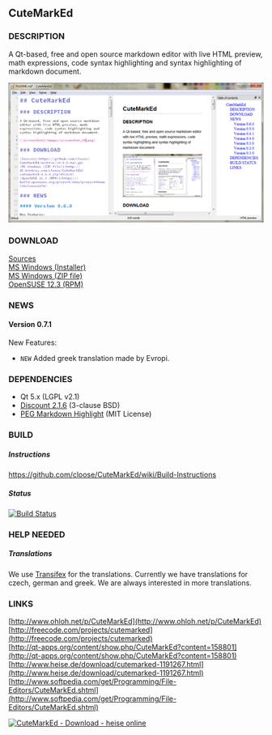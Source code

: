 ## CuteMarkEd

### DESCRIPTION

A Qt-based, free and open source markdown editor with live HTML preview, math expressions, code syntax highlighting and syntax highlighting of markdown document.

![screenshot](images/screenshot_06.png)

### DOWNLOAD

[Sources](https://github.com/cloose/CuteMarkEd/archive/v0.7.1.tar.gz)  
[MS Windows (Installer)](https://github.com/cloose/CuteMarkEd/releases/download/v0.7.1/cutemarked-0.7.1.msi)  
[MS Windows (ZIP file)](https://github.com/cloose/CuteMarkEd/releases/download/v0.7.1/cutemarked-0.7.1.zip)  
[OpenSUSE 12.3 (RPM)](https://build.opensuse.org/project/show?project=home%3Acloose1974)  

### NEWS

#### Version 0.7.1

New Features:

* `NEW` Added greek translation made by Evropi.

### DEPENDENCIES

* Qt 5.x (LGPL v2.1)
* [Discount 2.1.6](http://www.pell.portland.or.us/~orc/Code/discount/) (3-clause BSD)
* [PEG Markdown Highlight](http://hasseg.org/peg-markdown-highlight/) (MIT License)

### BUILD

##### Instructions

https://github.com/cloose/CuteMarkEd/wiki/Build-Instructions

##### Status

[![Build Status](https://travis-ci.org/cloose/CuteMarkEd.png)](https://travis-ci.org/cloose/CuteMarkEd)

### HELP NEEDED

##### Translations

We use [Transifex](https://www.transifex.com/projects/p/cutemarked) for the translations. Currently we have translations for czech, german and greek. We are always interested in more translations.


### LINKS

[http://www.ohloh.net/p/CuteMarkEd](http://www.ohloh.net/p/CuteMarkEd)  
[http://freecode.com/projects/cutemarked](http://freecode.com/projects/cutemarked)  
[http://qt-apps.org/content/show.php/CuteMarkEd?content=158801](http://qt-apps.org/content/show.php/CuteMarkEd?content=158801)  
[http://www.heise.de/download/cutemarked-1191267.html](http://www.heise.de/download/cutemarked-1191267.html)  
[http://www.softpedia.com/get/Programming/File-Editors/CuteMarkEd.shtml](http://www.softpedia.com/get/Programming/File-Editors/CuteMarkEd.shtml)

[![CuteMarkEd - Download - heise online](http://www.heise.de/software/icons/download_logo1.png)](http://www.heise.de/download/cutemarked-1191267.html)